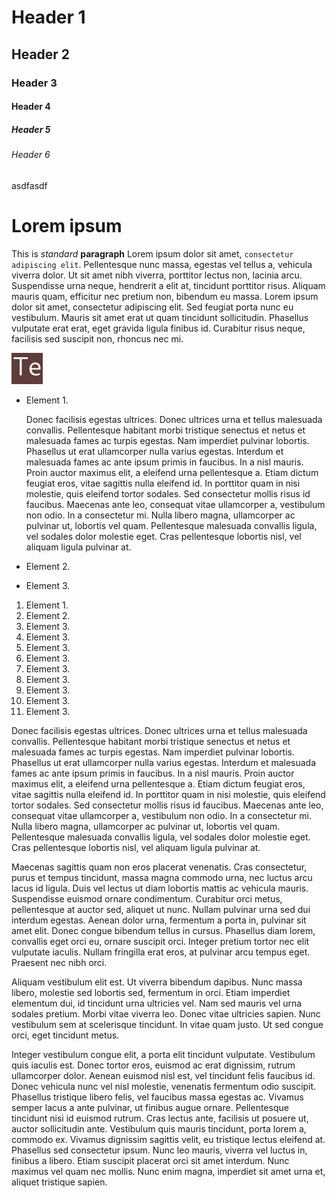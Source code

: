 # Header 1
## Header 2
### Header 3
#### Header 4
##### Header 5
###### Header 6

asdfasdf

# Lorem ipsum
This is _standard_ **paragraph**
Lorem ipsum dolor sit amet, `consectetur adipiscing elit`. Pellentesque nunc massa, egestas vel tellus a, vehicula viverra dolor. Ut sit amet nibh viverra, porttitor lectus non, lacinia arcu. Suspendisse urna neque, hendrerit a elit at, tincidunt porttitor risus. Aliquam mauris quam, efficitur nec pretium non, bibendum eu massa. Lorem ipsum dolor sit amet, consectetur adipiscing elit. Sed feugiat porta nunc eu vestibulum. Mauris sit amet erat ut quam tincidunt sollicitudin. Phasellus vulputate erat erat, eget gravida ligula finibus id. Curabitur risus neque, facilisis sed suscipit non, rhoncus nec mi.

![Test image](./small-image-test.png)

 * Element 1.

   Donec facilisis egestas ultrices. Donec ultrices urna et tellus malesuada
   convallis. Pellentesque habitant morbi tristique senectus et netus et malesuada
   fames ac turpis egestas. Nam imperdiet pulvinar lobortis. Phasellus ut erat
   ullamcorper nulla varius egestas. Interdum et malesuada fames ac ante ipsum
   primis in faucibus. In a nisl mauris. Proin auctor maximus elit, a eleifend
   urna pellentesque a. Etiam dictum feugiat eros, vitae sagittis nulla eleifend
   id. In porttitor quam in nisi molestie, quis eleifend tortor sodales. Sed
   consectetur mollis risus id faucibus. Maecenas ante leo, consequat vitae
   ullamcorper a, vestibulum non odio. In a consectetur mi. Nulla libero magna,
   ullamcorper ac pulvinar ut, lobortis vel quam. Pellentesque malesuada convallis
   ligula, vel sodales dolor molestie eget. Cras pellentesque lobortis nisl,
   vel aliquam ligula pulvinar at.

 * Element 2.
 * Element 3.
 
 1. Element 1.
 2. Element 2.
 3. Element 3.
 4. Element 3.
 5. Element 3.
 6. Element 3.
 7. Element 3.
 8. Element 3.
 9. Element 3.
 10. Element 3.
 11. Element 3.

Donec facilisis egestas ultrices. Donec ultrices urna et tellus malesuada convallis. Pellentesque habitant morbi tristique senectus et netus et malesuada fames ac turpis egestas. Nam imperdiet pulvinar lobortis. Phasellus ut erat ullamcorper nulla varius egestas. Interdum et malesuada fames ac ante ipsum primis in faucibus. In a nisl mauris. Proin auctor maximus elit, a eleifend urna pellentesque a. Etiam dictum feugiat eros, vitae sagittis nulla eleifend id. In porttitor quam in nisi molestie, quis eleifend tortor sodales. Sed consectetur mollis risus id faucibus. Maecenas ante leo, consequat vitae ullamcorper a, vestibulum non odio. In a consectetur mi. Nulla libero magna, ullamcorper ac pulvinar ut, lobortis vel quam. Pellentesque malesuada convallis ligula, vel sodales dolor molestie eget. Cras pellentesque lobortis nisl, vel aliquam ligula pulvinar at.

Maecenas sagittis quam non eros placerat venenatis. Cras consectetur, purus et tempus tincidunt, massa magna commodo urna, nec luctus arcu lacus id ligula. Duis vel lectus ut diam lobortis mattis ac vehicula mauris. Suspendisse euismod ornare condimentum. Curabitur orci metus, pellentesque at auctor sed, aliquet ut nunc. Nullam pulvinar urna sed dui interdum egestas. Aenean dolor urna, fermentum a porta in, pulvinar sit amet elit. Donec congue bibendum tellus in cursus. Phasellus diam lorem, convallis eget orci eu, ornare suscipit orci. Integer pretium tortor nec elit vulputate iaculis. Nullam fringilla erat eros, at pulvinar arcu tempus eget. Praesent nec nibh orci.

Aliquam vestibulum elit est. Ut viverra bibendum dapibus. Nunc massa libero, molestie sed lobortis sed, fermentum in orci. Etiam imperdiet elementum dui, id tincidunt urna ultricies vel. Nam sed mauris vel urna sodales pretium. Morbi vitae viverra leo. Donec vitae ultricies sapien. Nunc vestibulum sem at scelerisque tincidunt. In vitae quam justo. Ut sed congue orci, eget tincidunt metus.

Integer vestibulum congue elit, a porta elit tincidunt vulputate. Vestibulum quis iaculis est. Donec tortor eros, euismod ac erat dignissim, rutrum ullamcorper dolor. Aenean euismod nisl est, vel tincidunt felis faucibus id. Donec vehicula nunc vel nisl molestie, venenatis fermentum odio suscipit. Phasellus tristique libero felis, vel faucibus massa egestas ac. Vivamus semper lacus a ante pulvinar, ut finibus augue ornare. Pellentesque tincidunt nisi id euismod rutrum. Cras lectus ante, facilisis ut posuere ut, auctor sollicitudin ante. Vestibulum quis mauris tincidunt, porta lorem a, commodo ex. Vivamus dignissim sagittis velit, eu tristique lectus eleifend at. Phasellus sed consectetur ipsum. Nunc leo mauris, viverra vel luctus in, finibus a libero. Etiam suscipit placerat orci sit amet interdum. Nunc maximus vel quam nec mollis. Nunc enim magna, imperdiet sit amet urna et, aliquet tristique sapien.
